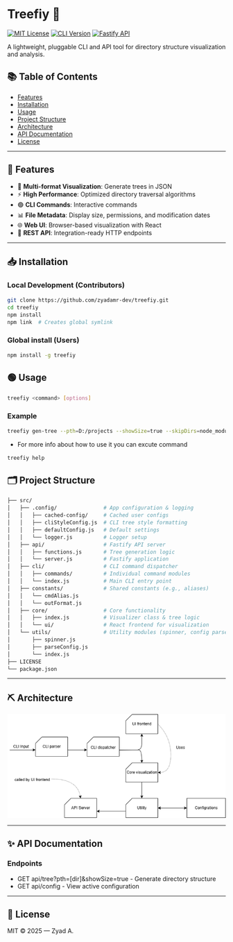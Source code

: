 # Treefiy 🌳

[![MIT License](https://img.shields.io/badge/License-MIT-green.svg)](LICENSE)
[![CLI Version](https://img.shields.io/npm/v/treefiy)](https://npmjs.com/package/treefiy)
[![Fastify API](https://img.shields.io/badge/API-Fastify-FFD700.svg)](https://fastify.io)

A lightweight, pluggable CLI and API tool for directory structure visualization and analysis.

## 📚 Table of Contents
- [Features](#-features)
- [Installation](#-installation)
- [Usage](#-usage)
- [Project Structure](#-project-structure)
- [Architecture](#-architecture)
- [API Documentation](#-api-documentation)
- [License](#-license)

---

## 🌟 Features

- 📁 **Multi-format Visualization**: Generate trees in JSON
- ⚡ **High Performance**: Optimized directory traversal algorithms
- 🟢 **CLI Commands**: Interactive commands
- 📊 **File Metadata**: Display size, permissions, and modification dates
- 🌐 **Web UI**: Browser-based visualization with React
- 📡 **REST API**: Integration-ready HTTP endpoints

---

## 📥 Installation

### Local Development (Contributors)
```bash
git clone https://github.com/zyadamr-dev/treefiy.git
cd treefiy
npm install
npm link  # Creates global symlink
```

### Global install (Users)
```bash
npm install -g treefiy
```

## 🟢 Usage 
```bash
treefiy <command> [options]
```
### Example
```bash
treefiy gen-tree --pth=D:/projects --showSize=true --skipDirs=node_modules
```
- For more info about how to use it you can excute command 
```bash
treefiy help
```

## 🗂️ Project Structure
```bash
├── src/
│   ├── .config/               # App configuration & logging
│   │   ├── cached-config/     # Cached user configs
│   │   ├── cliStyleConfig.js  # CLI tree style formatting
│   │   ├── defaultConfig.js   # Default settings
│   │   └── logger.js          # Logger setup
│   ├── api/                   # Fastify API server
│   │   ├── functions.js       # Tree generation logic
│   │   └── server.js          # Fastify application
│   ├── cli/                   # CLI command dispatcher
│   │   ├── commands/          # Individual command modules
│   │   └── index.js           # Main CLI entry point
│   ├── constants/             # Shared constants (e.g., aliases)
│   │   └── cmdAlias.js
│   │   └── outFormat.js
│   ├── core/                  # Core functionality
│   │   ├── index.js           # Visualizer class & tree logic
│   │   └── ui/                # React frontend for visualization
│   └── utils/                 # Utility modules (spinner, config parser)
│       ├── spinner.js
│       ├── parseConfig.js
│       └── index.js
├── LICENSE
└── package.json
```
--- 

## ⛏️ Architecture 

![Component Diagram](images/Architecture%20of%20treefiy.drawio.png "High‑level Component Diagram")

---

## ✨ API Documentation

### Endpoints
- GET api/tree?pth=[dir]&showSize=true - Generate directory structure
- GET api/config - View active configuration

---
## 🪪 License
MIT © 2025 — Zyad A.
